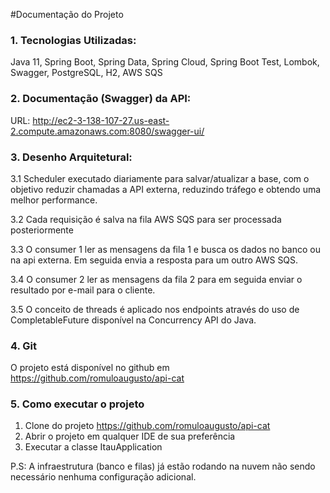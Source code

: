 #Documentação do Projeto


### 1. Tecnologias Utilizadas:
Java 11, Spring Boot, Spring Data, Spring Cloud, Spring Boot Test, Lombok, Swagger, PostgreSQL, H2, AWS SQS

### 2. Documentação (Swagger) da API:
URL: http://ec2-3-138-107-27.us-east-2.compute.amazonaws.com:8080/swagger-ui/

### 3. Desenho Arquitetural:

3.1 Scheduler executado diariamente para salvar/atualizar a base, com o objetivo reduzir chamadas a API externa, reduzindo tráfego e obtendo uma melhor performance.

3.2 Cada requisição é salva na fila AWS SQS para ser processada posteriormente

3.3 O consumer 1 ler as mensagens da fila 1 e busca os dados no banco ou na api externa. Em seguida envia a resposta para um outro AWS SQS.

3.4 O consumer 2 ler as mensagens da fila 2 para em seguida enviar o resultado por e-mail para o cliente.

3.5 O conceito de threads é aplicado nos endpoints através do uso de CompletableFuture disponível na Concurrency API do Java. 


### 4. Git
O projeto está disponível no github em https://github.com/romuloaugusto/api-cat

### 5. Como executar o projeto
1. Clone do projeto https://github.com/romuloaugusto/api-cat
2. Abrir o projeto em qualquer IDE de sua preferência
3. Executar a classe ItauApplication

P.S: A infraestrutura (banco e filas) já estão rodando na nuvem não sendo necessário nenhuma configuração adicional. 
